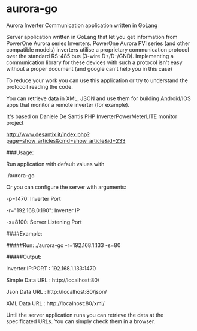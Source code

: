 # aurora-go
Aurora Inverter Communication application written in GoLang

Server application written in GoLang that let you get information from PowerOne Aurora series Inverters.
PowerOne Aurora PVI series (and other compatible models) inverters utilise a proprietary communication protocol over the standard RS-485 bus (3-wire D+/D-/GND). Implementing a communication library for these devices with such a protocol isn't easy without a proper document (and google can't help you in this case)

To reduce your work you can use this application or try to understand the protocoll reading the code.

You can retrieve data in XML, JSON and use them for building Android/IOS apps that monitor a remote inverter (for example).

It's based on Daniele De Santis PHP InverterPowerMeterLITE monitor project

http://www.desantix.it/index.php?page=show_articles&cmd=show_article&id=233

###Usage:

Run application with default values with

./aurora-go

Or you can configure the server with arguments:

  -p=1470: Inverter Port
  
  -r="192.168.0.190": Inverter IP
  
  -s=8100: Server Listening Port

####Example: 

#####Run:
./aurora-go -r=192.168.1.133 -s=80

#####Output:

Inverter IP:PORT : 192.168.1.133:1470

Simple Data URL : http://localhost:80/

Json Data URL : http://localhost:80/json/

XML Data URL : http://localhost:80/xml/

Until the server application runs you can retrieve the data at the specificated URLs. You can simply check them in a browser.


